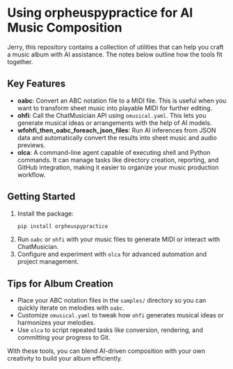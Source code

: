 # Using orpheuspypractice for AI Music Composition

Jerry, this repository contains a collection of utilities that can help you craft a music album with AI assistance. The notes below outline how the tools fit together.

## Key Features

- **oabc**: Convert an ABC notation file to a MIDI file. This is useful when you want to transform sheet music into playable MIDI for further editing.
- **ohfi**: Call the ChatMusician API using `omusical.yaml`. This lets you generate musical ideas or arrangements with the help of AI models.
- **wfohfi_then_oabc_foreach_json_files**: Run AI inferences from JSON data and automatically convert the results into sheet music and audio previews.
- **olca**: A command-line agent capable of executing shell and Python commands. It can manage tasks like directory creation, reporting, and GitHub integration, making it easier to organize your music production workflow.

## Getting Started

1. Install the package:
   ```sh
   pip install orpheuspypractice
   ```
2. Run `oabc` or `ohfi` with your music files to generate MIDI or interact with ChatMusician.
3. Configure and experiment with `olca` for advanced automation and project management.

## Tips for Album Creation

- Place your ABC notation files in the `samples/` directory so you can quickly iterate on melodies with `oabc`.
- Customize `omusical.yaml` to tweak how `ohfi` generates musical ideas or harmonizes your melodies.
- Use `olca` to script repeated tasks like conversion, rendering, and committing your progress to Git.

With these tools, you can blend AI-driven composition with your own creativity to build your album efficiently.

